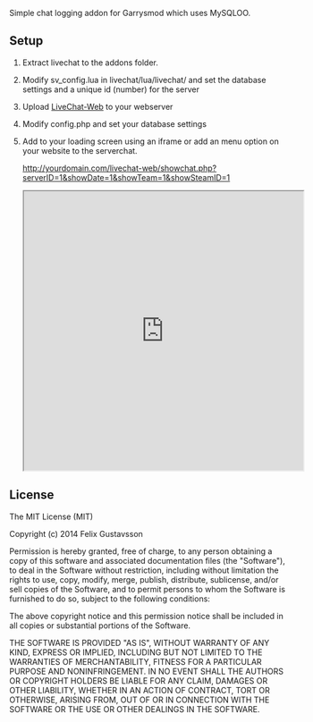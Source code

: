 Simple chat logging addon for Garrysmod which uses MySQLOO.

## Setup

1. Extract livechat to the addons folder.
2. Modify sv_config.lua in livechat/lua/livechat/ and set the database settings and a unique id (number) for the server
3. Upload [LiveChat-Web](https://github.com/BlackVoid/livechat-web) to your webserver
4. Modify config.php and set your database settings
5. Add to your loading screen using an iframe or add an menu option on your website to the serverchat.  

    http://yourdomain.com/livechat-web/showchat.php?serverID=1&showDate=1&showTeam=1&showSteamID=1
    <iframe src="http://yourdomain.com/livechat-web/showchat.php?serverID=1&showDate=1&showTeam=1&showSteamID=1" width="500" height="500"></iframe>

## License

The MIT License (MIT)

Copyright (c) 2014 Felix Gustavsson

Permission is hereby granted, free of charge, to any person obtaining a copy
of this software and associated documentation files (the "Software"), to deal
in the Software without restriction, including without limitation the rights
to use, copy, modify, merge, publish, distribute, sublicense, and/or sell
copies of the Software, and to permit persons to whom the Software is
furnished to do so, subject to the following conditions:

The above copyright notice and this permission notice shall be included in
all copies or substantial portions of the Software.

THE SOFTWARE IS PROVIDED "AS IS", WITHOUT WARRANTY OF ANY KIND, EXPRESS OR
IMPLIED, INCLUDING BUT NOT LIMITED TO THE WARRANTIES OF MERCHANTABILITY,
FITNESS FOR A PARTICULAR PURPOSE AND NONINFRINGEMENT. IN NO EVENT SHALL THE
AUTHORS OR COPYRIGHT HOLDERS BE LIABLE FOR ANY CLAIM, DAMAGES OR OTHER
LIABILITY, WHETHER IN AN ACTION OF CONTRACT, TORT OR OTHERWISE, ARISING FROM,
OUT OF OR IN CONNECTION WITH THE SOFTWARE OR THE USE OR OTHER DEALINGS IN
THE SOFTWARE.

